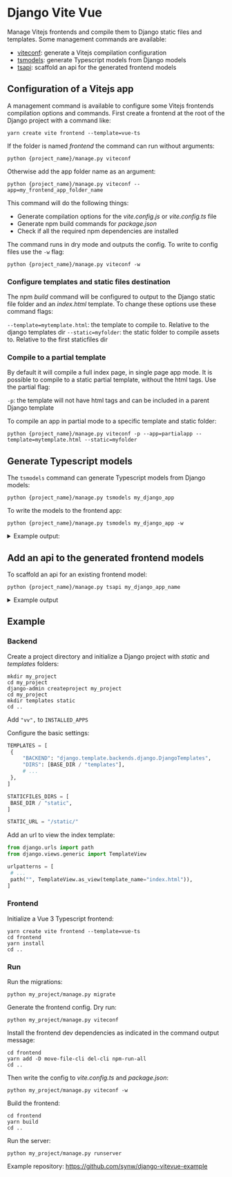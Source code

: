 # Django Vite Vue

Manage Vitejs frontends and compile them to Django static files and templates. Some management
commands are available:

- [viteconf](#configuration-of-a-vitejs-app): generate a Vitejs compilation configuration
- [tsmodels](#generate-typescript-models): generate Typescript models from Django models
- [tsapi](#add-an-api-to-the-generated-frontend-models): scaffold an api for the generated frontend models

## Configuration of a Vitejs app

A management command is available to configure some Vitejs frontends compilation options
and commands. First create a frontend at the root of the Django project with a command
like:

  ```
  yarn create vite frontend --template=vue-ts
  ```

If the folder is named *frontend* the command can run without arguments:

  ```
  python {project_name}/manage.py viteconf
  ```

Otherwise add the app folder name as an argument:

  ```
  python {project_name}/manage.py viteconf --app=my_frontend_app_folder_name
  ```

This command will do the following things:

- Generate compilation options for the *vite.config.js* or *vite.config.ts* file
- Generate npm build commands for *package.json*
- Check if all the required npm dependencies are installed

The command runs in dry mode and outputs the config. To write to config files
use the `-w` flag:

  ```
  python {project_name}/manage.py viteconf -w
  ```

### Configure templates and static files destination

The npm *build* command will be configured to output to the Django static file
folder and an *index.html* template. To change these options use these command flags:

`--template=mytemplate.html`: the template to compile to. Relative to the django templates dir
`--static=myfolder`: the static folder to compile assets to. Relative to the first staticfiles dir

### Compile to a partial template

By default it will compile a full index page, in single page app mode. It is possible to
compile to a static partial template, without the html tags. Use the partial flag:

`-p`: the template will not have html tags and can be included in a parent Django template

To compile an app in partial mode to a specific template and static folder:

  ```
  python {project_name}/manage.py viteconf -p --app=partialapp --template=mytemplate.html --static=myfolder
  ```

## Generate Typescript models

The `tsmodels` command can generate Typescript models from Django models:

   ```
  python {project_name}/manage.py tsmodels my_django_app
   ```

To write the models to the frontend app:

   ```
  python {project_name}/manage.py tsmodels my_django_app -w
   ```

<details>
<summary>Example output:</summary>

These Django models:
<p>

```python
class Market(models.Model):
    name = models.CharField(max_length=255)

class Instrument(models.Model):
    name = models.CharField(max_length=255)

class Trade(models.Model):
    date = models.DateTimeField()
    price = models.FloatField()
    quantity = models.FloatField()
    market = models.ForeignKey(Market, on_delete=models.CASCADE)
    instrument = models.ForeignKey(Instrument, on_delete=models.CASCADE)
    side = models.CharField(max_length=4, choices=SIDE)
```
</p>
Output these Typescript models:
<p>

```typescript
// Model Market

import MarketContract from "./contract";

export default class Market {
	id: number;
	name: string;

	constructor ({id, name}: MarketContract) {
		this.id=id;
		this.name=name
	}

	static fromJson(data: Record<string, any>): Market {
		return new Market(data as MarketContract)
	}
}

// -------------- Interface -------------- 

export default interface MarketContract {
	id: number,
	name: string,
}

// Model Instrument

import InstrumentContract from "./contract";

export default class Instrument {
	id: number;
	name: string;

	constructor ({id, name}: InstrumentContract) {
		this.id=id;
		this.name=name
	}

	static fromJson(data: Record<string, any>): Instrument {
		return new Instrument(data as InstrumentContract)
	}
}

// -------------- Interface -------------- 

export default interface InstrumentContract {
	id: number,
	name: string,
}

// Model Trade

import MarketContract from "../market/contract";
import InstrumentContract from "../instrument/contract";
import TradeContract from "./contract";

export default class Trade {
	id: number;
	date: string;
	price: number;
	quantity: number;
	market: MarketContract;
	instrument: InstrumentContract;
	side: string;

	constructor ({id, date, price, quantity, market, instrument, side}: TradeContract) {
		this.id=id;
		this.date=date;
		this.price=price;
		this.quantity=quantity;
		this.market=market;
		this.instrument=instrument;
		this.side=side
	}

	static fromJson(data: Record<string, any>): Trade {
		return new Trade(data as TradeContract)
	}
}

// -------------- Interface -------------- 

import MarketContract from "../market/contract";
import InstrumentContract from "../instrument/contract";

export default interface TradeContract {
	id: number,
	date: string,
	price: number,
	quantity: number,
	market: MarketContract,
	instrument: InstrumentContract,
	side: string,
}

```
</p>
</details>  

## Add an api to the generated frontend models

To scaffold an api for an existing frontend model:

  ```
  python {project_name}/manage.py tsapi my_django_app_name
  ```

<details>
<summary>Example output</summary>

<p>Methods will be added to models. Ex:</p>

```typescript
export default class Market {
	// ...

	static async load(id: number | string): Promise<Market> {
		const res = await api.get<Record<string, any>>(`/api/market/${id}/`);
		return Market.fromJson(res)
	}
}
```

<p>The command will create an api directory containing an helper class: https://github.com/synw/django-vitevue-example/blob/main/frontend/src/api/model.ts</p>

</details>

## Example

### Backend

Create a project directory and initialize a Django project with *static* and *templates* folders:

  ```
  mkdir my_project
  cd my_project
  django-admin createproject my_project
  cd my_project
  mkdir templates static
  cd ..
  ```

Add `"vv",` to `INSTALLED_APPS`

Configure the basic settings:

   ```python
TEMPLATES = [
    {
        "BACKEND": "django.template.backends.django.DjangoTemplates",
        "DIRS": [BASE_DIR / "templates"],
        # ...
    },
]

STATICFILES_DIRS = [
    BASE_DIR / "static",
]

STATIC_URL = "/static/"
   ```

Add an url to view the index template:

   ```python
from django.urls import path
from django.views.generic import TemplateView

urlpatterns = [
    # ...
    path("", TemplateView.as_view(template_name="index.html")),
]
   ```

### Frontend

Initialize a Vue 3 Typescript frontend:

  ```
  yarn create vite frontend --template=vue-ts
  cd frontend
  yarn install
  cd ..
  ```

### Run

Run the migrations:

   ```
   python my_project/manage.py migrate
   ```

Generate the frontend config. Dry run:

   ```
   python my_project/manage.py viteconf
   ```

Install the frontend dev dependencies as indicated in the command output message:

   ```
  cd frontend 
  yarn add -D move-file-cli del-cli npm-run-all
  cd ..
   ```

Then write the config to *vite.config.ts* and *package.json*:

   ```
   python my_project/manage.py viteconf -w
   ```

Build the frontend:

   ```
  cd frontend 
  yarn build
  cd ..
   ```

Run the server:

   ```
   python my_project/manage.py runserver
   ```

Example repository: https://github.com/synw/django-vitevue-example
